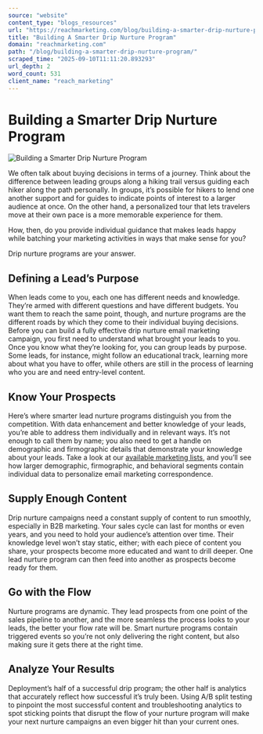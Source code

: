 ```yaml
---
source: "website"
content_type: "blogs_resources"
url: "https://reachmarketing.com/blog/building-a-smarter-drip-nurture-program/"
title: "Building A Smarter Drip Nurture Program"
domain: "reachmarketing.com"
path: "/blog/building-a-smarter-drip-nurture-program/"
scraped_time: "2025-09-10T11:11:20.893293"
url_depth: 2
word_count: 531
client_name: "reach_marketing"
---
```


# Building a Smarter Drip Nurture Program

![Building a Smarter Drip Nurture Program](https://reachmarketing.com/wp-content/uploads/2017/03/drip_nurture_program.png)

We often talk about buying decisions in terms of a journey. Think about the difference between leading groups along a hiking trail versus guiding each hiker along the path personally. In groups, it’s possible for hikers to lend one another support and for guides to indicate points of interest to a larger audience at once. On the other hand, a personalized tour that lets travelers move at their own pace is a more memorable experience for them.

How, then, do you provide individual guidance that makes leads happy while batching your marketing activities in ways that make sense for you?

Drip nurture programs are your answer.

## Defining a Lead’s Purpose

When leads come to you, each one has different needs and knowledge. They’re armed with different questions and have different budgets. You want them to reach the same point, though, and nurture programs are the different roads by which they come to their individual buying decisions. Before you can build a fully effective drip nurture email marketing campaign, you first need to understand what brought your leads to you. Once you know what they’re looking for, you can group leads by purpose. Some leads, for instance, might follow an educational track, learning more about what you have to offer, while others are still in the process of learning who you are and need entry-level content.

## Know Your Prospects

Here’s where smarter lead nurture programs distinguish you from the competition. With data enhancement and better knowledge of your leads, you’re able to address them individually and in relevant ways. It’s not enough to call them by name; you also need to get a handle on demographic and firmographic details that demonstrate your knowledge about your leads. Take a look at our [available marketing lists](http://lists.reachmarketing.com/), and you’ll see how larger demographic, firmographic, and behavioral segments contain individual data to personalize email marketing correspondence.

## Supply Enough Content

Drip nurture campaigns need a constant supply of content to run smoothly, especially in B2B marketing. Your sales cycle can last for months or even years, and you need to hold your audience’s attention over time. Their knowledge level won’t stay static, either; with each piece of content you share, your prospects become more educated and want to drill deeper. One lead nurture program can then feed into another as prospects become ready for them.

## Go with the Flow

Nurture programs are dynamic. They lead prospects from one point of the sales pipeline to another, and the more seamless the process looks to your leads, the better your flow rate will be. Smart nurture programs contain triggered events so you’re not only delivering the right content, but also making sure it gets there at the right time.

## Analyze Your Results

Deployment’s half of a successful drip program; the other half is analytics that accurately reflect how successful it’s truly been. Using A/B split testing to pinpoint the most successful content and troubleshooting analytics to spot sticking points that disrupt the flow of your nurture program will make your next nurture campaigns an even bigger hit than your current ones.